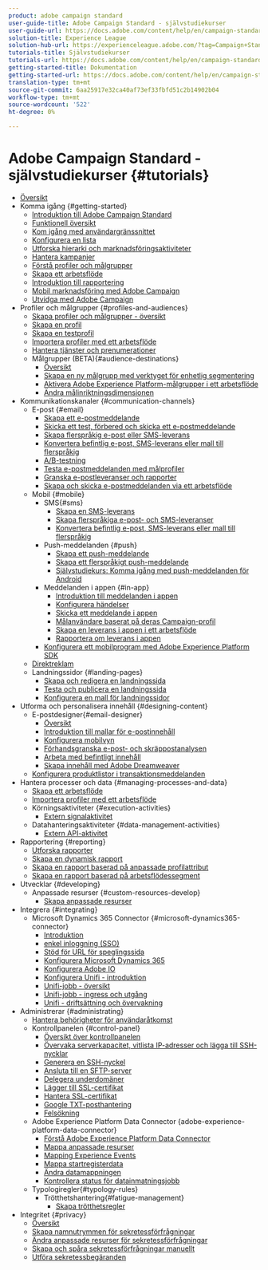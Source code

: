 ```yaml
---
product: adobe campaign standard
user-guide-title: Adobe Campaign Standard - självstudiekurser
user-guide-url: https://docs.adobe.com/content/help/en/campaign-standard-learn/tutorials/overview.html
solution-title: Experience League
solution-hub-url: https://experienceleague.adobe.com/?tag=Campaign+Standard#recommended/solutions/campaign
tutorials-title: Självstudiekurser
tutorials-url: https://docs.adobe.com/content/help/en/campaign-standard-learn/tutorials/overview.html
getting-started-title: Dokumentation
getting-started-url: https://docs.adobe.com/content/help/en/campaign-standard/using/campaign-standard-home.html
translation-type: tm+mt
source-git-commit: 6aa25917e32ca40af73ef33fbfd51c2b14902b04
workflow-type: tm+mt
source-wordcount: '522'
ht-degree: 0%

---
```



# Adobe Campaign Standard - självstudiekurser {#tutorials}

+ [Översikt](/help/overview.md)
+ Komma igång {#getting-started}
   + [Introduktion till Adobe Campaign Standard](/help/getting-started/adobe-campaign-standard-introduction.md)
   + [Funktionell översikt](/help/getting-started/functional-overview.md)
   + [Kom igång med användargränssnittet](/help/getting-started/getting-started-with-the-ui.md)
   + [Konfigurera en lista](/help/getting-started/configure-a-list.md)
   + [Utforska hierarki och marknadsföringsaktiviteter](/help/getting-started/explore-hierarchy-and-marketing-activities.md)
   + [Hantera kampanjer](/help/getting-started/managing-campaigns.md)
   + [Förstå profiler och målgrupper](/help/getting-started/understanding-profiles-and-audiences.md)
   + [Skapa ett arbetsflöde](/help/managing-processes-and-data/create-workflow.md)
   + [Introduktion till rapportering](/help/getting-started/reporting-with-adobe-campaign-introduction.md)
   + [Mobil marknadsföring med Adobe Campaign](/help/getting-started/mobile-marketing-with-adobe-campaign.md)
   + [Utvidga med Adobe Campaign](/help/getting-started/growing-with-adobe-campaign.md)
+ Profiler och målgrupper {#profiles-and-audiences}
   + [Skapa profiler och målgrupper - översikt](/help/profiles-and-audiences/creating-profiles-and-audiences.md)
   + [Skapa en profil](/help/profiles-and-audiences/creating-a-profile.md)
   + [Skapa en testprofil](/help/profiles-and-audiences/test-profiles.md)
   + [Importera profiler med ett arbetsflöde](/help/managing-processes-and-data/importing-profiles.md)
   + [Hantera tjänster och prenumerationer](/help/managing-processes-and-data/services-and-subscriptions.md)
   + Målgrupper (BETA){#audience-destinations}
      + [Översikt](/help/profiles-and-audiences/audience-destinations/audience-destinations-overview.md)
      + [Skapa en ny målgrupp med verktyget för enhetlig segmentering](/help/profiles-and-audiences/audience-destinations/creating-audiences-using-segment-builder.md)
      + [Aktivera Adobe Experience Platform-målgrupper i ett arbetsflöde](/help/profiles-and-audiences/audience-destinations/activating-aep-audiences.md)
      + [Ändra målinriktningsdimensionen](/help/profiles-and-audiences/audience-destinations/changing-targeting-dimension.md)
+ Kommunikationskanaler {#communication-channels}
   + E-post {#email}
      + [Skapa ett e-postmeddelande](/help/communication-channels/email/create-email-from-homepage.md)
      + [Skicka ett test, förbered och skicka ett e-postmeddelande](/help/communication-channels/email/sending-test-preparing-sending-email.md)
      + [Skapa flerspråkig e-post eller SMS-leverans](/help/communication-channels/create-multilingual-deliveries.md)
      + [Konvertera befintlig e-post, SMS-leverans eller mall till flerspråkig](/help/communication-channels/covert-into-multilingual-deliveries.md)
      + [A/B-testning](/help/communication-channels/email/a-b-testing.md)
      + [Testa e-postmeddelanden med målprofiler](/help/communication-channels/email/profile-substitution.md)
      + [Granska e-postleveranser och rapporter](/help/communication-channels/email/reviewing-personalized-email-delivery-and-reports.md)
      + [Skapa och skicka e-postmeddelanden via ett arbetsflöde](/help/communication-channels/email/create-and-send-emails-via-workflow.md)
   + Mobil {#mobile}
      + SMS{#sms}
         + [Skapa en SMS-leverans](/help/communication-channels/mobile/sms/sms-delivery.md)
         + [Skapa flerspråkiga e-post- och SMS-leveranser](/help/communication-channels/create-multilingual-deliveries.md)
         + [Konvertera befintlig e-post, SMS-leverans eller mall till flerspråkig](/help/communication-channels/covert-into-multilingual-deliveries.md)
      + Push-meddelanden {#push}
         + [Skapa ett push-meddelande](/help/communication-channels/mobile/push-notifications/creating-a-push-notification.md)
         + [Skapa ett flerspråkigt push-meddelande](/help/communication-channels/mobile/push-notifications/creating-multilingual-push-notifications.md)
         + [Självstudiekurs: Komma igång med push-meddelanden för Android](https://docs.adobe.com/content/help/en/campaign-standard-learn/getting-started-with-push-notifications-android/introduction.html)
      + Meddelanden i appen {#in-app}
         + [Introduktion till meddelanden i appen](/help/communication-channels/mobile/in-app/in-app-message-overview.md)
         + [Konfigurera händelser](/help/communication-channels/mobile/in-app/configure-events.md)
         + [Skicka ett meddelande i appen](/help/communication-channels/mobile/in-app/broadcast-in-app-message.md)
         + [Målanvändare baserat på deras Campaign-profil](/help/communication-channels/mobile/in-app/target-users-based-on-campaign-profile.md)
         + [Skapa en leverans i appen i ett arbetsflöde](/help/communication-channels/mobile/in-app/in-app-activity.md)
         + [Rapportera om leverans i appen](/help/communication-channels/mobile/in-app/in-app-reporting.md)
      + [Konfigurera ett mobilprogram med Adobe Experience Platform SDK](/help/communication-channels/mobile/configure-mobile-apps-using-aep-sdk.md)
   + [Direktreklam](/help/communication-channels/direct-mail/directmail.md)
   + Landningssidor {#landing-pages}
      + [Skapa och redigera en landningssida](/help/communication-channels/landing-pages/landing-page-create-and-edit.md)
      + [Testa och publicera en landningssida](/help/communication-channels/landing-pages/landing-page-test-and-publish.md)
      + [Konfigurera en mall för landningssidor](/help/communication-channels/landing-pages/landing-page-configure-templates.md)
+ Utforma och personalisera innehåll {#designing-content}
   + E-postdesigner{#email-designer}
      + [Översikt](/help/designing-content/email-designer/email-designer-overview.md)
      + [Introduktion till mallar för e-postinnehåll](/help/designing-content/email-designer/email-content-templates.md)
      + [Konfigurera mobilvyn](/help/designing-content/email-designer/configure-the-mobile-view.md)
      + [Förhandsgranska e-post- och skräppostanalysen](/help/designing-content/email-designer/preview-your-email.md)
      + [Arbeta med befintligt innehåll](/help/designing-content/email-designer/working-with-existing-content.md)
      + [Skapa innehåll med Adobe Dreamweaver](/help/designing-content/email-designer/dreamweaver-integration.md)
   + [Konfigurera produktlistor i transaktionsmeddelanden](/help/designing-content/product-listings-in-transactional-email.md)
+ Hantera processer och data {#managing-processes-and-data}
   + [Skapa ett arbetsflöde](/help/managing-processes-and-data/create-workflow.md)
   + [Importera profiler med ett arbetsflöde](/help/managing-processes-and-data/importing-profiles.md)
   + Körningsaktiviteter {#execution-activities}
      + [Extern signalaktivitet](/help/managing-processes-and-data/execution-activities/external-signal-activity.md)
   + Datahanteringsaktiviteter {#data-management-activities}
      + [Extern API-aktivitet](/help/managing-processes-and-data/data-management-activities/external-api-activity.md)
+ Rapportering {#reporting}
   + [Utforska rapporter](/help/getting-started/exploring-reports.md)
   + [Skapa en dynamisk rapport](/help/reporting/creating-a-dynamic-report.md)
   + [Skapa en rapport baserad på anpassade profilattribut](/help/reporting/custom-profile-attributes-dynamic-reports.md)
   + [Skapa en rapport baserad på arbetsflödessegment](/help/reporting/report-on-workflow-segments.md)
+ Utvecklar {#developing}
   + Anpassade resurser {#custom-resources-develop}
      + [Skapa anpassade resurser](/help/managing-processes-and-data/custom-resources/creating-custom-resources.md)
+ Integrera {#integrating}
   + Microsoft Dynamics 365 Connector {#microsoft-dynamics365-connector}
      + [Introduktion](/help/integrating/microsoft-dynamics-365-connector/introduction.md)
      + [enkel inloggning (SSO)](/help/integrating/microsoft-dynamics-365-connector/single-sign-on.md)
      + [Stöd för URL för speglingssida](/help/integrating/microsoft-dynamics-365-connector/mirror-page-url.md)
      + [Konfigurera Microsoft Dynamics 365](/help/integrating/microsoft-dynamics-365-connector/configure-microsoft-dynamics-365.md)
      + [Konfigurera Adobe IO](/help/integrating/microsoft-dynamics-365-connector/configure-adobe-io.md)
      + [Konfigurera Unifi - introduktion](/help/integrating/microsoft-dynamics-365-connector/configure-unifi-introduction.md)
      + [Unifi-jobb - översikt](/help/integrating/microsoft-dynamics-365-connector/configure-unifi-jobs-overview.md)
      + [Unifi-jobb - ingress och utgång](/help/integrating/microsoft-dynamics-365-connector/configure-unifi-jobs-ingress-egress.md)
      + [Unifi - driftsättning och övervakning](/help/integrating/microsoft-dynamics-365-connector/configure-unifi-operalization-and-monitoring.md)
+ Administrerar {#administrating}
   + [Hantera behörigheter för användaråtkomst](/help/administrating/managing-user-access-rights.md)
   + Kontrollpanelen {#control-panel}
      + [Översikt över kontrollpanelen](/help/administrating/control-panel/control-panel-overview.md)
      + [Övervaka serverkapacitet, vitlista IP-adresser och lägga till SSH-nycklar](/help/administrating/control-panel/monitoring-server-capacity-whitelisting-adding-ssh-key.md)
      + [Generera en SSH-nyckel](/help/administrating/control-panel/generate-ssh-key.md)
      + [Ansluta till en SFTP-server](/help/administrating/control-panel/connect-to-sftp-server.md)
      + [Delegera underdomäner](/help/administrating/control-panel/subdomain-delegation.md)
      + [Lägger till SSL-certifikat](/help/administrating/control-panel/adding-ssl-certificates.md)
      + [Hantera SSL-certifikat](/help/administrating/control-panel/managing-ssl-certificates.md)
      + [Google TXT-posthantering](/help/administrating/control-panel/google-txt-record-management.md)
      + [Felsökning](/help/administrating/control-panel/trouble-shooting.md)
   + Adobe Experience Platform Data Connector {adobe-experience-platform-data-connector}
      + [Förstå Adobe Experience Platform Data Connector](/help/administrating/adobe-experience-platform-data-connector/understanding-the-adobe-experience-platform-data-connector.md)
      + [Mappa anpassade resurser](/help/administrating/adobe-experience-platform-data-connector/mapping-custom-resources.md)
      + [Mapping Experience Events](/help/administrating/adobe-experience-platform-data-connector/mapping-experience-events.md)
      + [Mappa startregisterdata](/help/administrating/adobe-experience-platform-data-connector/mapping-seed-table-data.md)
      + [Ändra datamappningen](/help/administrating/adobe-experience-platform-data-connector/modifying-data-mapping.md)
      + [Kontrollera status för datainmatningsjobb](/help/administrating/adobe-experience-platform-data-connector/checking-status-of-data-ingestion-jobs.md)
   + Typologiregler{#typology-rules}
      + Trötthetshantering{#fatigue-management}
         + [Skapa trötthetsregler](/help/administrating/typology-rules/fatigue-management/create-fatigue-rules.md)
+ Integritet {#privacy}
   + [Översikt](/help/privacy/privacy-overview.md)
   + [Skapa namnutrymmen för sekretessförfrågningar](/help/privacy/namespaces-for-privacy-requests.md)
   + [Ändra anpassade resurser för sekretessförfrågningar](/help/privacy/custom-resources-for-privacy-requests.md)
   + [Skapa och spåra sekretessförfrågningar manuellt](/help/privacy/create-and-track-privacy-requests.md)
   + [Utföra sekretessbegäranden](/help/privacy/execute-privacy-requests.md)
